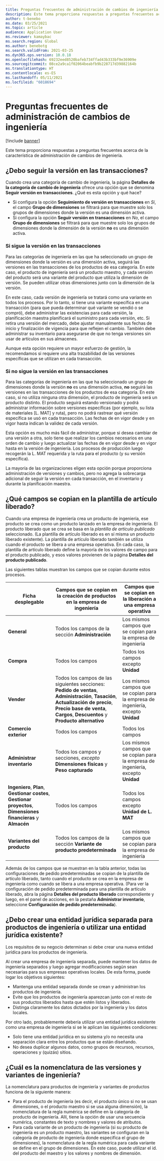 ```yaml
---
title: Preguntas frecuentes de administración de cambios de ingeniería
description: Este tema proporciona respuestas a preguntas frecuentes acerca de la característica de administración de cambios de ingeniería.
author: t-benebo
ms.date: 03/25/2021
ms.topic: article
audience: Application User
ms.reviewer: kamaybac
ms.search.region: Global
ms.author: benebotg
ms.search.validFrom: 2021-03-25
ms.dyn365.ops.version: 10.0.18
ms.openlocfilehash: 69232eed8520bafeb734ffad43b333bf9e36909e
ms.sourcegitcommit: 08ce2a9ca1f02064beabfb9b228717d39882164b
ms.translationtype: HT
ms.contentlocale: es-ES
ms.lasthandoff: 05/11/2021
ms.locfileid: "6018694"
---
```

# <a name="engineering-change-management-faq"></a>Preguntas frecuentes de administración de cambios de ingeniería

[!include [banner](../includes/banner.md)]

Este tema proporciona respuestas a preguntas frecuentes acerca de la característica de administración de cambios de ingeniería.

## <a name="should-i-track-the-version-in-transactions"></a>¿Debo seguir la versión en las transacciones?

Cuando crea una categoría de cambio de ingeniería, la página **Detalles de la categoría de cambio de ingeniería** ofrece una opción que se denomina **Seguir versión en transacciones**. ¿Qué es esta opción y qué hace?

- Si configura la opción **Seguimiento de versión en transacciones** en *Sí*, el campo **Grupo de dimensiones** se filtrará para que muestre solo los grupos de dimensiones donde la versión es una dimensión activa.
- Si configura la opción **Seguir versión en transacciones** en *No*, el campo **Grupo de dimensiones** se filtrará para que muestre solo los grupos de dimensiones donde la dimensión de la versión **no** es una dimensión activa.

### <a name="if-you-track-the-version-in-transactions"></a>Si sigue la versión en las transacciones

Para las categorías de ingeniería en las que ha seleccionado un grupo de dimensiones donde la versión es una dimensión activa, seguirá las versiones en las transacciones de los productos de esa categoría. En este caso, el producto de ingeniería será un producto maestro, y cada versión del producto será una variante del producto que utiliza la dimensión de versión. Se pueden utilizar otras dimensiones junto con la dimensión de la versión.

En este caso, cada versión de ingeniería se tratará como una variante en todos los procesos. Por lo tanto, si tiene una variante específica en una transacción (para que pueda determinar qué variante se vendió o se compró), debe administrar las existencias para cada versión, la planificación maestra planificará el suministro para cada versión, etc. Si retira una versión del mercado, debe ajustar manualmente sus fechas de inicio y finalización de vigencia para que reflejen el cambio. También debe administrar su inventario para asegurarse de que no tenga versiones sin usar de artículos en sus almacenes.

Aunque esta opción requiere un mayor esfuerzo de gestión, la recomendamos si requiere una alta trazabilidad de las versiones específicas que se utilizan en cada transacción.

### <a name="if-you-dont-track-the-version-in-transactions"></a>Si no sigue la versión en las transacciones

Para las categorías de ingeniería en las que ha seleccionado un grupo de dimensiones donde la versión **no** es una dimensión activa, **no** seguirá las versiones en las transacciones de los productos de esa categoría. En este caso, si no utiliza ninguna otra dimensión, el producto de ingeniería será un producto distinto. El producto seguirá estando versionado y podrá administrar información sobre versiones específicas (por ejemplo, su lista de materiales \[L. MAT] y ruta), pero no podrá rastrear qué versión específica se usó en cada transacción. Las fechas de en vigor desde y en vigor hasta indican la validez de cada versión.

Esta opción es mucho más fácil de administrar, porque si desea cambiar de una versión a otra, solo tiene que realizar los cambios necesarios en una orden de cambio y luego actualizar las fechas de en vigor desde y en vigor hasta en la versión de ingeniería. Los procesos de producción luego recogerán la L. MAT requerida y la ruta para el producto (y su versión específica).

La mayoría de las organizaciones eligen esta opción porque proporciona administración de versiones y cambios, pero no agrega la sobrecarga adicional de seguir la versión en cada transacción, en el inventario y durante la planificación maestra.

## <a name="which-fields-are-copied-to-the-released-item-template"></a>¿Qué campos se copian en la plantilla de artículo liberado?

Cuando una empresa de ingeniería crea un producto de ingeniería, ese producto se crea como un producto lanzado en la empresa de ingeniería. El producto liberado que se crea se basa en la *plantilla de artículo publicado* seleccionado. (La plantilla de artículo liberado es en sí misma un producto liberado existente). La plantilla de artículo liberado también se utiliza cuando el producto se libera a una empresa operativa. En cada caso, la plantilla de artículo liberado define la mayoría de los valores de campo para el producto publicado, y esos valores provienen de la página **Detalles del producto publicado**.

Las siguientes tablas muestran los campos que se copian durante estos procesos.

| Ficha desplegable | Campos que se copian en la creación de productos en la empresa de ingeniería | Campos que se copian en la liberación a una empresa operativa |
|---|---|---|
| **General** | Todos los campos de la sección **Administración** | Los mismos campos que se copian para la empresa de ingeniería |
| **Compra** | Todos los campos | Todos los campos excepto **Unidad** |
| **Vender** | Todos los campos de las siguientes secciones: **Pedido de ventas**, **Administración**, **Tasación**, **Actualización de precio**, **Precio base de venta**, **Cargos**, **Descuentos** y **Producto alternativo** | Los mismos campos que se copian para la empresa de ingeniería, excepto **Unidad** |
| **Comercio exterior** | Todos los campos | Todos los campos |
| **Administrar inventario** | Todos los campos y secciones, *excepto* **Dimensiones físicas** y **Peso capturado** | Los mismos campos que se copian para la empresa de ingeniería, excepto **Unidad** |
| **Ingeniero**, **Plan**, **Gestionar costes**, **Gestionar proyectos**, **Dimensiones financieras** y **Almacén** | Todos los campos | Todos los campos excepto **Unidad de L. MAT** |
| **Variantes del producto** | Todos los campos de la sección **Variante de producto predeterminada** | Los mismos campos que se copian para la empresa de ingeniería |

Además de los campos que se muestran en la tabla anterior, todas las configuraciones de pedido predeterminadas se copian de la plantilla de artículo liberado, tanto cuando el producto se crea en la empresa de ingeniería como cuando se libera a una empresa operativa. (Para ver la configuración de pedido predeterminada para una plantilla de artículo liberado, abra la página **Detalles del producto liberado** correspondiente y luego, en el panel de acciones, en la pestaña **Administrar inventario**, seleccione **Configuración de pedido predeterminada**).

## <a name="should-i-create-a-separate-legal-entity-for-engineering-products-or-use-an-existing-legal-entity"></a>¿Debo crear una entidad jurídica separada para productos de ingeniería o utilizar una entidad jurídica existente?

Los requisitos de su negocio determinan si debe crear una nueva entidad jurídica para los productos de ingeniería.

Al crear una empresa de ingeniería separada, puede mantener los datos de ingeniería separados y luego agregar modificaciones según sean necesarias para sus empresas operativas locales. De esta forma, puede logar los objetivos siguientes:

- Mantenga una entidad separada donde se crean y administran los productos de ingeniería.
- Evite que los productos de ingeniería aparezcan junto con el resto de sus productos liberados hasta que estén listos y liberados.
- Distinga claramente los datos dictados por la ingeniería y los datos locales.

Por otro lado, probablemente debería utilizar una entidad jurídica existente como una empresa de ingeniería si se le aplican las siguientes condiciones:

- Solo tiene una entidad jurídica en su sistema y/o no necesita una separación clara entre los productos que se están diseñando.
- No desea duplicar algunos datos, como grupos de recursos, recursos, operaciones y (quizás) sitios.

## <a name="what-is-the-nomenclature-for-engineering-versions-and-variants"></a>¿Cuál es la nomenclatura de las versiones y variantes de ingeniería?

La nomenclatura para productos de ingeniería y variantes de productos funciona de la siguiente manera:

- Para el producto de ingeniería (es decir, el producto único si no se usan dimensiones, o el producto maestro si se usa alguna dimensión), la nomenclatura de la regla numérica se define en la categoría de producto de ingeniería. Allí, tiene la opción de usar una secuencia numérica, constantes de texto y nombres y valores de atributos.
- Para cada variante de un producto de ingeniería (si su producto de ingeniería es un producto maestro, las variantes se configuran en la categoría de producto de ingeniería donde especifica el grupo de dimensiones), la nomenclatura de la regla numérica para cada variante se define en el grupo de dimensiones. En este caso, puede utilizar el id. del producto del maestro y los valores y nombres de dimensión.
